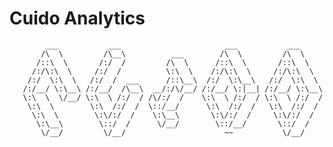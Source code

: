 # Cuido Analytics


            ___           ___                       ___           ___     
           /\  \         /\__\          ___        /\  \         /\  \    
          /::\  \       /:/  /         /\  \      /::\  \       /::\  \   
         /:/\:\  \     /:/  /          \:\  \    /:/\:\  \     /:/\:\  \  
        /:/  \:\  \   /:/  /  ___      /::\__\  /:/  \:\__\   /:/  \:\  \ 
       /:/__/ \:\__\ /:/__/  /\__\  __/:/\/__/ /:/__/ \:|__| /:/__/ \:\__\
       \:\  \  \/__/ \:\  \ /:/  / /\/:/  /    \:\  \ /:/  / \:\  \ /:/  /
        \:\  \        \:\  /:/  /  \::/__/      \:\  /:/  /   \:\  /:/  / 
         \:\  \        \:\/:/  /    \:\__\       \:\/:/  /     \:\/:/  /  
          \:\__\        \::/  /      \/__/        \::/__/       \::/  /   
           \/__/         \/__/                      ~~           \/__/

